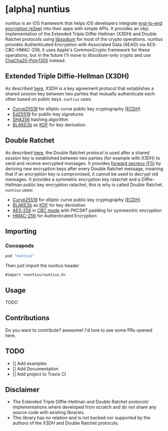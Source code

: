 # [alpha] nuntius
nuntius is an iOS framework that helps iOS developers integrate [end-to-end encryption (e2ee)](https://en.wikipedia.org/wiki/End-to-end_encryption) into their apps with simple APIs. It provides an objc implementation of the Extended Triple Diffie-Hellman (X3DH) and Double Ratchet protocols using [libsodium](https://github.com/jedisct1/libsodium) for most of the crypto operations. nuntius provides Authenticated Encryption with Associated Data (AEAD) via AES-CBC-HMAC-256, it uses Apple's CommonCrypto framework for these operations, but in the future I'll move to libsodium-only crypto and use [ChaCha20-Poly1305](https://en.wikipedia.org/wiki/Poly1305) instead.

## Extended Triple Diffie-Hellman (X3DH)
As described [here](https://whispersystems.org/docs/specifications/x3dh/), X3DH is a key agreement protocol that establishes a shared *session* key between two parties that mutually authenticate each other based on public keys. `nuntius` uses:
- [Curve25519](https://cr.yp.to/ecdh.html) for elliptic curve public key cryptography [(ECDH)](https://en.wikipedia.org/wiki/Elliptic_curve_Diffie%E2%80%93Hellman)
- [Ed25519](https://ed25519.cr.yp.to/) for public-key signatures
- [SHA256](https://en.wikipedia.org/wiki/SHA-2) hashing algorithm
- [BLAKE2b](https://blake2.net/) as [KDF](https://en.wikipedia.org/wiki/Key_derivation_function) for key derivation

## Double Ratchet
As described [here](https://whispersystems.org/docs/specifications/doubleratchet/), the Double Ratchet protocol is used after a shared *session* key is established between two parties (for example with X3DH) to send and receive encrypted messages. It provides [forward secrecy (FS)](https://en.wikipedia.org/wiki/Forward_secrecy) by deriving new encryption keys after every Double Ratchet message, meaning that if an encryption key is compromised, it cannot be used to decrypt old messages. It provides a symmetric encryption key ratachet and a Diffie-Hellman public key encryption ratachet, this is why is called Double Ratchet. `nuntius` uses:
- [Curve25519](https://cr.yp.to/ecdh.html) for elliptic curve public key cryptography [(ECDH)](https://en.wikipedia.org/wiki/Elliptic_curve_Diffie%E2%80%93Hellman)
- [BLAKE2b](https://blake2.net/) as [KDF](https://en.wikipedia.org/wiki/Key_derivation_function) for key derivation
- [AES-256](https://en.wikipedia.org/wiki/Advanced_Encryption_Standard) in [CBC mode](https://en.wikipedia.org/wiki/Block_cipher_mode_of_operation#Cipher_Block_Chaining_.28CBC.29) with PKCS#7 padding for symmectric encryption
- [HMAC-256](https://en.wikipedia.org/wiki/Hash-based_message_authentication_code) for Authenticated Encryption

## Importing

### Cocoapods
```sh
pod "nuntius"
```
Then just import the nuntius header
```Objc
#import <nuntius/nuntius.h>
```
## Usage
TODO


## Contributions
Do you want to contribute? awesome! I'd love to see some PRs opened here.

## TODO
- [] Add examples
- [] Add Documentation
- [] Add project to Travis CI

## Disclaimer
- The Extended Triple Diffie-Hellman and Double Ratchet protocols' implementations where developed from scratch and do not share any source code with existing libraries.
- This library has no relation and is not backed nor supported by the authors of the X3DH and Double Ratchet protocols.
